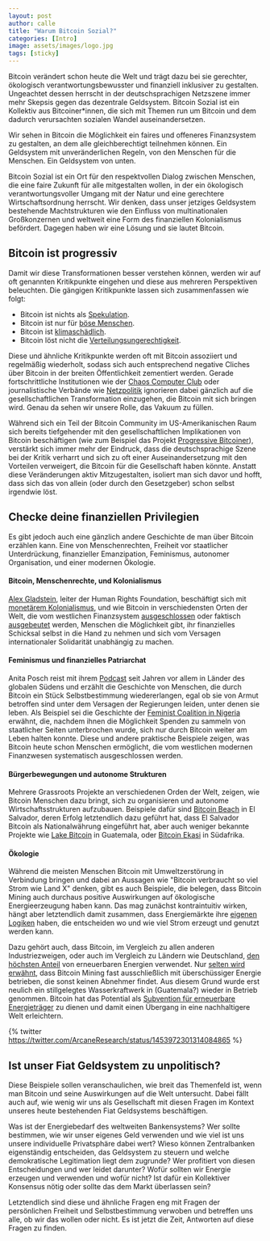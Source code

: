```yaml
---
layout: post
author: calle
title: "Warum Bitcoin Sozial?"
categories: [Intro]
image: assets/images/logo.jpg
tags: [sticky]
---
```


Bitcoin verändert schon heute die Welt und trägt dazu bei sie gerechter, ökologisch verantwortungsbewusster und finanziell inklusiver zu gestalten. Ungeachtet dessen herrscht in der deutschsprachigen Netzszene immer mehr Skepsis gegen das dezentrale Geldsystem. Bitcoin Sozial ist ein Kollektiv aus Bitcoiner\*innen, die sich mit Themen run um Bitcoin und dem dadurch verursachten sozialen Wandel auseinandersetzen.

Wir sehen in Bitcoin die Möglichkeit ein faires und offeneres Finanzsystem zu gestalten, an dem alle gleichberechtigt teilnehmen können. Ein Geldsystem mit unveränderlichen Regeln, von den Menschen für die Menschen. Ein Geldsystem von unten.

Bitcoin Sozial ist ein Ort für den respektvollen Dialog zwischen Menschen, die eine faire Zukunft für alle mitgestalten wollen, in der ein ökologisch verantwortungsvoller Umgang mit der Natur und eine gerechtere Wirtschaftsordnung herrscht. Wir denken, dass unser jetziges Geldsystem bestehende Machtstrukturen wie den Einfluss von multinationalen Großkonzernen und weltweit eine Form des finanziellen Kolonialismus befördert. Dagegen haben wir eine Lösung und sie lautet Bitcoin.

## Bitcoin ist progressiv

Damit wir diese Transformationen besser verstehen können, werden wir auf oft genannten Kritikpunkte eingehen und diese aus mehreren Perspektiven beleuchten. Die gängigen Kritikpunkte lassen sich zusammenfassen wie folgt:

- Bitcoin ist nichts als [Spekulation][jacobin-ponzi].
- Bitcoin ist nur für [böse Menschen][volksverpetzer-nazi].
- Bitcoin ist [klimaschädlich][netzpolitik-stromverbrauch].
- Bitcoin löst nicht die [Verteilungsungerechtigkeit][wsj-wealth-distribution].

Diese und ähnliche Kritikpunkte werden oft mit Bitcoin assoziiert und regelmäßig wiederholt, sodass sich auch entsprechend negative Cliches über Bitcoin in der breiten Öffentlichkeit zementiert werden. Gerade fortschrittliche Institutionen wie der [Chaos Computer Club][ccc-blockchain102] oder journalistische Verbände wie [Netzpolitik][netzpolitik-stromverbrauch] ignorieren dabei gänzlich auf die gesellschaftlichen Transformation einzugehen, die Bitcoin mit sich bringen wird. Genau da sehen wir unsere Rolle, das Vakuum zu füllen.

Während sich ein Teil der Bitcoin Community im US-Amerikanischen Raum sich bereits tiefgehender mit den gesellschaftlichen Implikationen von Bitcoin beschäftigen (wie zum Beispiel das Projekt [Progressive Bitcoiner][progressive-bitcoiner]), verstärkt sich immer mehr der Eindruck, dass die deutschsprachige Szene bei der Kritik verharrt und sich zu oft einer Auseinandersetzung mit den Vorteilen verweigert, die Bitcoin für die Gesellschaft haben könnte. Anstatt diese Veränderungen aktiv Mitzugestalten, isoliert man sich davor und hofft, dass sich das von allein (oder durch den Gesetzgeber) schon selbst irgendwie löst.

<!--
## "Have fun staying poor"

Typischerweise kommt die Kritik oft von progressiven Medien, antikapitalistischen und akademischen Kreisen angeführt werden, wird Bitcoin öffentlich meist von lautstarken Vertreter\*innen aus dem libertären und marktradikalen Milieu verteidigt, die auch oft nicht davor zurückschrecken als toxisch aufzutreten. Der raue Ton im Umgang ist jedoch nicht allein den Bitcoiner\*innen zu verdanken. Auch die Kritiker\*innen von Bitcoin vertreten häufig ein einseitiges Bild von Bitcoin und bedienen sich alten Cliches, was den Dialog maßgeblich erschwert. -->

<!-- ### Die deutsche Medienlandschaft

Ein Beispiel dafür ist ein kürzlich erschienener [Artikel][volksverpetzer-nazi] des Volksverpetzers. Darin wird ausgebreitet, dass Bitcoin von einigen wenigen Rechtsradikalen verwendet werde und es wird mit rhetorischen Mitteln versucht so die Assoziation zwischen Bitcoin und Faschismus zu stärken. Dabei wird verschwiegen, dass es sich dabei, verglichen mit dem Gesamtvolumen, um einen verschwinden geringen Betrag handelt (0.0008% um genau zu sein).

Aber auch von seitens respektablen Institutionen wie dem [Chaos Computer Club][ccc-blockchain102], von [Netzpolitik][netzpolitik-stromverbrauch], und den meisten Medienhäusern wie dem Heise Verlag (TODO: Link), der Zeit oder der FAZ wird nur auf die Nachteile hingewiesen, meist mit Argumenten, die in Bitcoiner\*innen-Kreisen seit Jahren bekannt und oft vielfach widerlegt wurden. -->

## Checke deine finanziellen Privilegien

Es gibt jedoch auch eine gänzlich andere Geschichte de man über Bitcoin erzählen kann. Eine von Menschenrechten, Freiheit vor staatlicher Unterdrückung, finanzieller Emanzipation, Feminismus, autonomer Organisation, und einer modernen Ökologie.

#### Bitcoin, Menschenrechte, und Kolonialismus

[Alex Gladstein][alex-gladstein-bitcoin-magazine], leiter der Human Rights Foundation, beschäftigt sich mit [monetärem Kolonialismus](https://bitcoinmagazine.com/culture/bitcoin-a-currency-of-decolonization), und wie Bitcoin in verschiedensten Orten der Welt, die vom westlichen Finanzsystem [ausgeschlossen](https://bitcoinmagazine.com/culture/bitcoin-financial-freedom-in-afghanistan) oder faktisch [ausgebeutet](https://bitcoinmagazine.com/culture/check-your-financial-privilege) werden, Menschen die Möglichkeit gibt, ihr finanzielles Schicksal selbst in die Hand zu nehmen und sich vom Versagen internationaler Solidarität unabhängig zu machen.

#### Feminismus und finanzielles Patriarchat

Anita Posch reist mit ihrem [Podcast][anita-posch-podcast] seit Jahren vor allem in Länder des globalen Südens und erzählt die Geschichte von Menschen, die durch Bitcoin ein Stück Selbstbestimmung wiedererlangen, egal ob sie von Armut betroffen sind unter dem Versagen der Regierungen leiden, unter denen sie leben. Als Beispiel sei die Geschichte der [Feminist Coalition in Nigeria][feminist-coalition] erwähnt, die, nachdem ihnen die Möglichkeit Spenden zu sammeln von staatlicher Seiten unterbrochen wurde, sich nur durch Bitcoin weiter am Leben halten konnte. Diese und andere praktische Beispiele zeigen, was Bitcoin heute schon Menschen ermöglicht, die vom westlichen modernen Finanzwesen systematisch ausgeschlossen werden.

#### Bürgerbewegungen und autonome Strukturen

Mehrere Grassroots Projekte an verschiedenen Orden der Welt, zeigen, wie Bitcoin Menschen dazu bringt, sich zu organisieren und autonome Wirtschaftsstrukturen aufzubauen. Beispiele dafür sind [Bitcoin Beach][bitcoin-beach] in El Salvador, deren Erfolg letztendlich dazu geführt hat, dass El Salvador Bitcoin als Nationalwährung eingeführt hat, aber auch weniger bekannte Projekte wie [Lake Bitcoin][lake-bitcoin] in Guatemala, oder [Bitcoin Ekasi][bitcoin-ekasi] in Südafrika.

#### Ökologie

Während die meisten Menschen Bitcoin mit Umweltzerstörung in Verbindung bringen und dabei an Aussagen wie "Bitcoin verbraucht so viel Strom wie Land X" denken, gibt es auch Beispiele, die belegen, dass Bitcoin Mining auch durchaus positive Auswirkungen auf ökologische Energieerzeugung haben kann. Das mag zunächst kontraintuitiv wirken, hängt aber letztendlich damit zusammen, dass Energiemärkte ihre [eigenen Logiken][nic-carter-mining] haben, die entscheiden wo und wie viel Strom erzeugt und genutzt werden kann.

Dazu gehört auch, dass Bitcoin, im Vergleich zu allen anderen Industriezweigen, oder auch im Vergleich zu Ländern wie Deutschland, [den höchsten Anteil][energy-mix] von erneuerbaren Energien verwendet. Nur [selten wird erwähnt][bitcoin-verstehen-stefanwouldgo], dass Bitcoin Mining fast ausschließlich mit überschüssiger Energie betrieben, die sonst keinen Abnehmer findet. Aus diesem Grund wurde erst neulich ein stillgelegtes Wasserkraftwerk in (Guatemala?) wieder in Betrieb genommen. Bitcoin hat das Potential als [Subvention für erneuerbare Energieträger][arcane-energy-transition] zu dienen und damit einen Übergang in eine nachhaltigere Welt erleichtern.

{% twitter https://twitter.com/ArcaneResearch/status/1453972301314084865 %}

## Ist unser Fiat Geldsystem zu unpolitisch?

Diese Beispiele sollen veranschaulichen, wie breit das Themenfeld ist, wenn man Bitcoin und seine Auswirkungen auf die Welt untersucht. Dabei fällt auch auf, wie wenig wir uns als Gesellschaft mit diesen Fragen im Kontext unseres heute bestehenden Fiat Geldsystems beschäftigen.

Was ist der Energiebedarf des weltweiten Bankensystems? Wer sollte bestimmen, wie wir unser eigenes Geld verwenden und wie viel ist uns unsere individuelle Privatsphäre dabei wert? Wieso können Zentralbanken eigenständig entscheiden, das Geldsystem zu steuern und welche demokratische Legitimation liegt dem zugrunde? Wer profitiert von diesen Entscheidungen und wer leidet darunter? Wofür sollten wir Energie erzeugen und verwenden und wofür nicht? Ist dafür ein Kollektiver Konsensus nötig oder sollte das dem Markt überlassen sein?

Letztendlich sind diese und ähnliche Fragen eng mit Fragen der persönlichen Freiheit und Selbstbestimmung verwoben und betreffen uns alle, ob wir das wollen oder nicht. Es ist jetzt die Zeit, Antworten auf diese Fragen zu finden.

[progressive-bitcoiner]: https://theprogressivebitcoiner.com/
[volksverpetzer-nazi]: https://www.volksverpetzer.de/aktuelles/bitcoin-rechtsextrem/
[netzpolitik-stromverbrauch]: https://netzpolitik.org/2022/besetzt-die-blockchain-ende-kryptogelaende/
[ccc-blockchain102]: https://streaming.media.ccc.de/rc3/relive/460
[alex-gladstein-bitcoin-magazine]: https://bitcoinmagazine.com/authors/alexgladstein
[anita-posch-podcast]: https://bitcoinundco.com/en/
[bitcoin-verstehen-stefanwouldgo]: https://bitcoinverstehen.info/episode-89-stromverbrauch-energie-stefan/
[bitcoin-magazine-unions]: https://bitcoinmagazine.com/business/a-case-for-unions-and-bitcoin
[feminist-coalition]: https://bitcoinmagazine.com/culture/nigerian-protest-group-finds-sovereign-lifeline-in-bitcoin
[bitcoin-beach]: https://www.bitcoinbeach.com/
[lake-bitcoin]: https://twitter.com/LakeBitcoin
[bitcoin-ekasi]: https://twitter.com/BitcoinEkasi
[nic-carter-mining]: https://www.newsweek.com/bitcoin-mining-americas-most-misunderstood-industry-opinion-1669892
[arcane-energy-transition]: https://www.research.arcane.no/blog/bitcoin-mining-demand-response
[energy-mix]: https://markets.businessinsider.com/news/stocks/bitcoin-mining-vs--the-world--btc-leads-sustainable-energy-10668469
[wsj-wealth-distribution]: https://www.wsj.com/articles/bitcoins-one-percent-controls-lions-share-of-the-cryptocurrencys-wealth-11639996204
[jacobin-ponzi]: https://jacobinmag.com/2022/01/cryptocurrency-scam-blockchain-bitcoin-economy-decentralization
